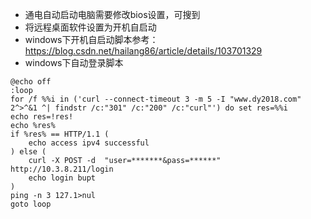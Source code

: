 * 通电自动启动电脑需要修改bios设置，可搜到
* 将远程桌面软件设置为开机自启动
* windows下开机自启动脚本参考：https://blog.csdn.net/hailang86/article/details/103701329
* windows下自动登录脚本
```
@echo off
:loop
for /f %%i in ('curl --connect-timeout 3 -m 5 -I "www.dy2018.com" 2^>^&1 ^| findstr /c:"301" /c:"200" /c:"curl"') do set res=%%i
echo res=!res!
echo %res%
if %res% == HTTP/1.1 (
    echo access ipv4 successful
) else (
    curl -X POST -d  "user=*******&pass=******" http://10.3.8.211/login
    echo login bupt
)
ping -n 3 127.1>nul
goto loop
```